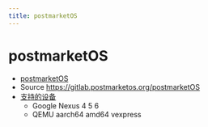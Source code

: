 ```yaml
---
title: postmarketOS
---
```


# postmarketOS

- [postmarketOS](https://postmarketos.org/)
- Source https://gitlab.postmarketos.org/postmarketOS
- [支持的设备](https://wiki.postmarketos.org/wiki/Devices)
  - Google Nexus 4 5 6
  - QEMU aarch64 amd64 vexpress
